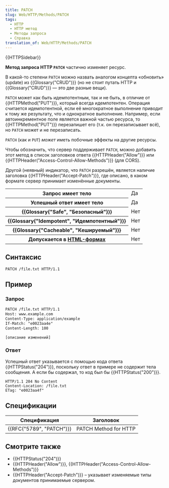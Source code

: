 ```yaml
---
title: PATCH
slug: Web/HTTP/Methods/PATCH
tags:
  - HTTP
  - HTTP метод
  - Методы запроса
  - Справка
translation_of: Web/HTTP/Methods/PATCH
---
```


{{HTTPSidebar}}

**Метод запроса HTTP `PATCH`** частично изменяет ресурс.

В какой-то степени `PATCH` можно назвать аналогом концепта «обновить» (update) из {{Glossary("CRUD")}} (но не стоит путать HTTP и {{Glossary("CRUD")}} — это две разные вещи).

`PATCH` может как быть идемпотентным, так и не быть, в отличие от {{HTTPMethod("PUT")}}, который всегда идемпотентен. Операция считается идемпотентной, если её многократное выполнение приводит к тому же результату, что и однократное выполнение. Например, если автоинкрементное поле является важной частью ресурса, то {{HTTPMethod("PUT")}} перезапишет его (т.к. он перезаписывает всё), но `PATCH` может и не перезаписать.

`PATCH` (как и `PUT`) _может_ иметь побочные эффекты на другие ресурсы.

Чтобы обозначить, что сервер поддерживает `PATCH`, можно добавить этот метод в список заголовков ответа {{HTTPHeader("Allow")}} или {{HTTPHeader("Access-Control-Allow-Methods")}} (для CORS).

Другой (неявный) индикатор, что `PATCH` разрешён, является наличие заголовка {{HTTPHeader("Accept-Patch")}}, где описано, в каком формате сервер принимает изменённые документы.

<table class="properties">
  <tbody>
    <tr>
      <th scope="row">Запрос имеет тело</th>
      <td>Да</td>
    </tr>
    <tr>
      <th scope="row">Успешный ответ имеет тело</th>
      <td>Да</td>
    </tr>
    <tr>
      <th scope="row">
        {{Glossary("Safe", "Безопасный")}}
      </th>
      <td>Нет</td>
    </tr>
    <tr>
      <th scope="row">
        {{Glossary("Idempotent", "Идемпотентный")}}
      </th>
      <td>Нет</td>
    </tr>
    <tr>
      <th scope="row">
        {{Glossary("Cacheable", "Кешируемый")}}
      </th>
      <td>Нет</td>
    </tr>
    <tr>
      <th scope="row">
        Допускается в <a href="/ru/docs/Learn/HTML/Forms">HTML-формах</a>
      </th>
      <td>Нет</td>
    </tr>
  </tbody>
</table>

## Синтаксис

```
PATCH /file.txt HTTP/1.1
```

## Пример

### Запрос

```html
PATCH /file.txt HTTP/1.1
Host: www.example.com
Content-Type: application/example
If-Match: "e0023aa4e"
Content-Length: 100

[описание изменений]
```

### Ответ

Успешный ответ указывается с помощью кода ответа {{HTTPStatus("204")}}, поскольку ответ в примере не содержит тела сообщения. А если бы содержал, то код был бы {{HTTPStatus("200")}}.

```
HTTP/1.1 204 No Content
Content-Location: /file.txt
ETag: "e0023aa4f"
```

## Спецификации

| Спецификация                     | Заголовок             |
| -------------------------------- | --------------------- |
| {{RFC("5789", "PATCH")}} | PATCH Method for HTTP |

## Смотрите также

- {{HTTPStatus("204")}}
- {{HTTPHeader("Allow")}}, {{HTTPHeader("Access-Control-Allow-Methods")}}
- {{HTTPHeader("Accept-Patch")}} – указывает изменяемые типы документов принимаемые сервером.
